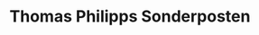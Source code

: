 ---
title: "Thomas Philipps Sonderposten"
url: /kretzschau/thomas-philipps-sonderposten/
shop: Kramladen
---